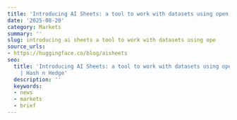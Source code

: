 ```yaml
---
title: 'Introducing AI Sheets: a tool to work with datasets using open AI models!'
date: '2025-08-20'
category: Markets
summary: ''
slug: introducing ai sheets a tool to work with datasets using ope
source_urls:
- https://huggingface.co/blog/aisheets
seo:
  title: 'Introducing AI Sheets: a tool to work with datasets using open AI models!
    | Hash n Hedge'
  description: ''
  keywords:
  - news
  - markets
  - brief
---
```



